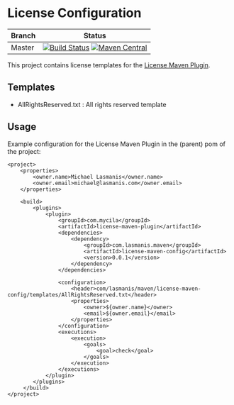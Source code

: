 # License Configuration

| Branch | Status |
| ------ | ------ |
|Master|[![Build Status](https://img.shields.io/circleci/project/github/michaellasmanis/license-maven-config/master.svg?style=flat)](https://circleci.com/gh/michaellasmanis/license-maven-config/tree/master) [![Maven Central](https://maven-badges.herokuapp.com/maven-central/com.lasmanis.maven/license-maven-config/badge.svg?style=flat)](https://maven-badges.herokuapp.com/maven-central/com.lasmanis.maven/license-maven-config)|

This project contains license templates for the [License Maven Plugin](http://code.mycila.com/license-maven-plugin/).

## Templates

* AllRightsReserved.txt : All rights reserved template

## Usage

Example configuration for the License Maven Plugin in the (parent) pom of the project:

    <project>
        <properties>
            <owner.name>Michael Lasmanis</owner.name>
            <owner.email>michael@lasmanis.com</owner.email>
        </properties>

        <build>
            <plugins>
                <plugin>
                    <groupId>com.mycila</groupId>
                    <artifactId>license-maven-plugin</artifactId>
                    <dependencies>
                        <dependency>
                            <groupId>com.lasmanis.maven</groupId>
                            <artifactId>license-maven-config</artifactId>
                            <version>0.0.1</version>
                        </dependency>
                    </dependencies>

                    <configuration>
                        <header>com/lasmanis/maven/license-maven-config/templates/AllRightsReserved.txt</header>
                        <properties>
                            <owner>${owner.name}</owner>
                            <email>${owner.email}</email>
                        </properties>
                    </configuration>
                    <executions>
                        <execution>
                            <goals>
                                <goal>check</goal>
                            </goals>
                        </execution>
                    </executions>
                </plugin>
            </plugins>
         </build>
    </project>     

